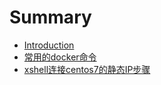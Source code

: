 # Summary

* [Introduction](README.md)
* [常用的docker命令](chapter1.md)
* [xshell连接centos7的静态IP步骤](xshelllian-jie-centos7-de-jing-tai-ip-bu-zou.md)

